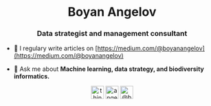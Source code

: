 <h1 align="center">Boyan Angelov</h1>
<h3 align="center">Data strategist and management consultant</h3>

- 📝 I regulary write articles on [https://medium.com/@boyanangelov](https://medium.com/@boyanangelov)

- 💬 Ask me about **Machine learning, data strategy, and biodiversity informatics.**

<p align="center">
<a href="https://twitter.com/thinking_code" target="blank"><img align="center" src="https://cdn.jsdelivr.net/npm/simple-icons@3.0.1/icons/twitter.svg" alt="thinking_code" height="30" width="30" /></a>
<a href="https://linkedin.com/in/angelovboyan" target="blank"><img align="center" src="https://cdn.jsdelivr.net/npm/simple-icons@3.0.1/icons/linkedin.svg" alt="angelovboyan" height="30" width="30" /></a>
<a href="https://medium.com/@boyanangelov" target="blank"><img align="center" src="https://cdn.jsdelivr.net/npm/simple-icons@3.0.1/icons/medium.svg" alt="@boyanangelov" height="30" width="30" /></a>
</p>
